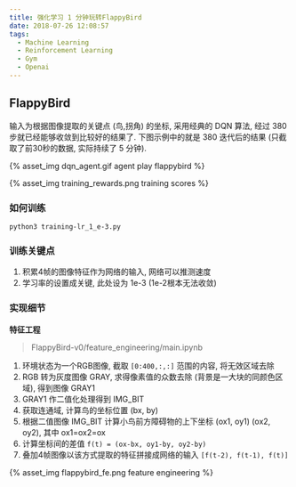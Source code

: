 ```yaml
---
title: 强化学习 1 分钟玩转FlappyBird
date: 2018-07-26 12:08:57
tags:
  - Machine Learning
  - Reinforcement Learning
  - Gym
  - Openai
---
```


## FlappyBird


输入为根据图像提取的关键点 (鸟,拐角) 的坐标, 采用经典的 DQN 算法, 经过 380 步就已经能够收敛到比较好的结果了. 下图示例中的就是 380 迭代后的结果 (只截取了前30秒的数据, 实际持续了 5 分钟).


{% asset_img dqn_agent.gif agent play flappybird %}

<!--more-->

{% asset_img training_rewards.png training scores %}


### 如何训练

`python3 training-lr_1_e-3.py`

### 训练关键点

1. 积累4帧的图像特征作为网络的输入, 网络可以推测速度
2. 学习率的设置成关键, 此处设为 1e-3 (1e-2根本无法收敛)

### 实现细节

**特征工程**

> FlappyBird-v0/feature_engineering/main.ipynb

1. 环境状态为一个RGB图像, 截取 `[0:400,:,:]` 范围的内容, 将无效区域去除
2. RGB 转为灰度图像 GRAY, 求得像素值的众数去除 (背景是一大块的同颜色区域), 得到图像 GRAY1
3. GRAY1 作二值化处理得到 IMG_BIT
4. 获取连通域, 计算鸟的坐标位置 (bx, by)
5. 根据二值图像 IMG_BIT 计算小鸟前方障碍物的上下坐标 (ox1, oy1) (ox2, oy2), 其中 ox1=ox2=ox
6. 计算坐标间的差值 `f(t) = (ox-bx, oy1-by, oy2-by)`
7. 叠加4帧图像以该方式提取的特征拼接成网络的输入 `[f(t-2), f(t-1), f(t)]`


{% asset_img flappybird_fe.png feature engineering %}
